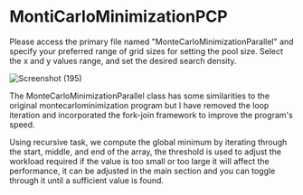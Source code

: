 # MontiCarloMinimizationPCP

Please access the primary file named "MonteCarloMinimizationParallel" and specify your preferred range of grid sizes for setting the pool size. Select the x and y values range, and set the desired search density.

![Screenshot (195)](https://github.com/thbang25/MontiCarloMinimizationPCP/assets/83241507/e8181c01-e69a-4893-be4c-33985803e95e)


The MonteCarloMinimizationParallel class has some similarities to the original montecarlominimization program but I have removed the loop iteration and incorporated the fork-join framework to improve the program's speed.



Using recursive task, we compute the global minimum by iterating through the start, middle, and end of the array, the threshold is used to adjust the workload required if the value is too small or too large it will affect the performance, it can be adjusted in the main section and you can toggle through it until a sufficient value is found.
